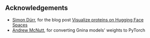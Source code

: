 ## Acknowledgements

* [Simon Dürr](https://simonduerr.eu/), for the blog post [Visualize proteins on Hugging Face Spaces](https://huggingface.co/blog/spaces_3dmoljs)
* [Andrew McNutt](https://drewnutt.github.io/), for converting Gnina models' weights to PyTorch

